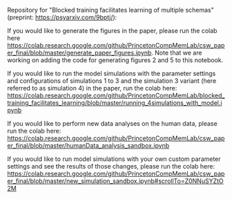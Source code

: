 Repository for "Blocked training facilitates learning of multiple schemas" (preprint: https://psyarxiv.com/9bptj/):

If you would like to generate the figures in the paper, please run the colab here https://colab.research.google.com/github/PrincetonCompMemLab/csw_paper_final/blob/master/generate_paper_figures.ipynb. Note that we are working on adding the code for generating figures 2 and 5 to this notebook.

If you would like to run the model simulations with the parameter settings and configurations of simulations 1 to 3 and the simulation
3 variant (here referred to as simulation 4) in the paper, run the colab here: https://colab.research.google.com/github/PrincetonCompMemLab/blocked_training_facilitates_learning/blob/master/running_4simulations_with_model.ipynb

If you would like to perform new data analyses on the human data, please run the colab here: https://colab.research.google.com/github/PrincetonCompMemLab/csw_paper_final/blob/master/humanData_analysis_sandbox.ipynb

If you would like to run model simulations with your own custom parameter settings and see the results of those changes, please run the colab here: https://colab.research.google.com/github/PrincetonCompMemLab/csw_paper_final/blob/master/new_simulation_sandbox.ipynb#scrollTo=Z0NNuSYZtO2M
